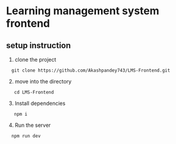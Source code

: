# Learning management system frontend

## setup instruction
1. clone the project

```
  git clone https://github.com/Akashpandey743/LMS-Frontend.git

  ```
  2. move into the directory

  ```
     cd LMS-Frontend

   ```
  3. Install dependencies

  ```
     npm i 
  
 ```

 4. Run the server

 ```
   npm run dev

  ``` 